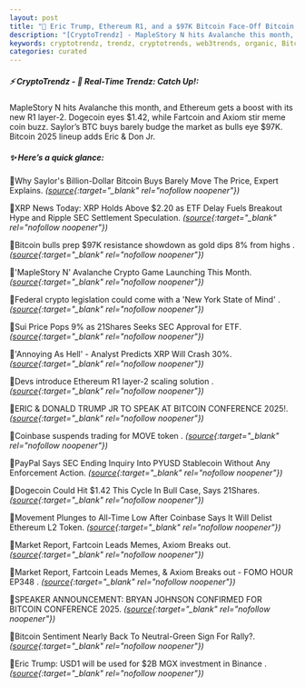 ```yaml
---
layout: post
title: "🌌 Eric Trump, Ethereum R1, and a $97K Bitcoin Face-Off Bitcoin News"
description: "[CryptoTrendz] - MapleStory N hits Avalanche this month, and Ethereum gets a boost with its new R1 layer-2. Dogecoin eyes $1.42, while Fartcoin and Axiom stir meme coin buzz. Saylor’s BTC buys barely budge the market as bulls eye $97K. Bitcoin 2025 lineup adds Eric & Don Jr."
keywords: cryptotrendz, trendz, cryptotrends, web3trends, organic, Bitcoin, XRP, trading, SEC, TRUMP, Stablecoin, Crypto, Ethereum, token, Analyst, Binance, Avalanche
categories: curated
---
```


##### ⚡ CryptoTrendz - 📌 *Real-Time Trendz: Catch Up!:*

MapleStory N hits Avalanche this month, and Ethereum gets a boost with its new R1 layer-2. Dogecoin eyes $1.42, while Fartcoin and Axiom stir meme coin buzz. Saylor’s BTC buys barely budge the market as bulls eye $97K. Bitcoin 2025 lineup adds Eric & Don Jr.

##### ✨ *Here’s a quick glance:*


🔹Why Saylor's Billion-Dollar Bitcoin Buys Barely Move The Price, Expert Explains. *([source](https://s.avyag.com/a811){:target="_blank" rel="nofollow noopener"})*

🔹XRP News Today: XRP Holds Above $2.20 as ETF Delay Fuels Breakout Hype and Ripple SEC Settlement Speculation. *([source](https://s.avyag.com/ksy3){:target="_blank" rel="nofollow noopener"})*

🔹Bitcoin bulls prep $97K resistance showdown as gold dips 8% from highs . *([source](https://s.avyag.com/fcbu){:target="_blank" rel="nofollow noopener"})*

🔹'MapleStory N' Avalanche Crypto Game Launching This Month. *([source](https://s.avyag.com/l23n){:target="_blank" rel="nofollow noopener"})*

🔹Federal crypto legislation could come with a 'New York State of Mind' . *([source](https://s.avyag.com/7edc){:target="_blank" rel="nofollow noopener"})*

🔹Sui Price Pops 9% as 21Shares Seeks SEC Approval for ETF. *([source](https://s.avyag.com/cbe3){:target="_blank" rel="nofollow noopener"})*

🔹'Annoying As Hell' - Analyst Predicts XRP Will Crash 30%. *([source](https://s.avyag.com/xps2){:target="_blank" rel="nofollow noopener"})*

🔹Devs introduce Ethereum R1 layer-2 scaling solution . *([source](https://s.avyag.com/6jsp){:target="_blank" rel="nofollow noopener"})*

🔹ERIC & DONALD TRUMP JR TO SPEAK AT BITCOIN CONFERENCE 2025!. *([source](https://s.avyag.com/hz72){:target="_blank" rel="nofollow noopener"})*

🔹Coinbase suspends trading for MOVE token . *([source](https://s.avyag.com/bkwj){:target="_blank" rel="nofollow noopener"})*

🔹PayPal Says SEC Ending Inquiry Into PYUSD Stablecoin Without Any Enforcement Action. *([source](https://s.avyag.com/f32p){:target="_blank" rel="nofollow noopener"})*

🔹Dogecoin Could Hit $1.42 This Cycle In Bull Case, Says 21Shares. *([source](https://s.avyag.com/2dif){:target="_blank" rel="nofollow noopener"})*

🔹Movement Plunges to All-Time Low After Coinbase Says It Will Delist Ethereum L2 Token. *([source](https://s.avyag.com/14g9){:target="_blank" rel="nofollow noopener"})*

🔹Market Report, Fartcoin Leads Memes, Axiom Breaks out. *([source](https://s.avyag.com/28yr){:target="_blank" rel="nofollow noopener"})*

🔹Market Report, Fartcoin Leads Memes, & Axiom Breaks out - FOMO HOUR EP348 . *([source](https://s.avyag.com/u1xd){:target="_blank" rel="nofollow noopener"})*

🔹SPEAKER ANNOUNCEMENT: BRYAN JOHNSON CONFIRMED FOR BITCOIN CONFERENCE 2025. *([source](https://s.avyag.com/p66k){:target="_blank" rel="nofollow noopener"})*

🔹Bitcoin Sentiment Nearly Back To Neutral-Green Sign For Rally?. *([source](https://s.avyag.com/k171){:target="_blank" rel="nofollow noopener"})*

🔹Eric Trump: USD1 will be used for $2B MGX investment in Binance . *([source](https://s.avyag.com/el01){:target="_blank" rel="nofollow noopener"})*
